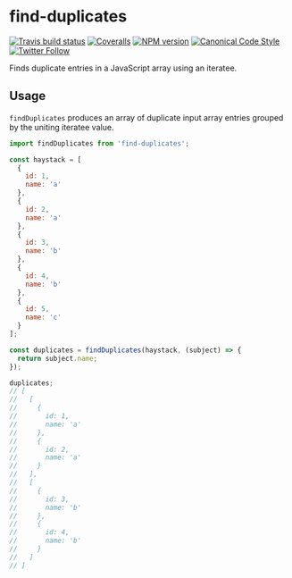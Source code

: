 # find-duplicates

[![Travis build status](http://img.shields.io/travis/gajus/find-duplicates/master.svg?style=flat-square)](https://travis-ci.org/gajus/find-duplicates)
[![Coveralls](https://img.shields.io/coveralls/gajus/find-duplicates.svg?style=flat-square)](https://coveralls.io/github/gajus/find-duplicates)
[![NPM version](http://img.shields.io/npm/v/find-duplicates.svg?style=flat-square)](https://www.npmjs.org/package/find-duplicates)
[![Canonical Code Style](https://img.shields.io/badge/code%20style-canonical-blue.svg?style=flat-square)](https://github.com/gajus/canonical)
[![Twitter Follow](https://img.shields.io/twitter/follow/kuizinas.svg?style=social&label=Follow)](https://twitter.com/kuizinas)

Finds duplicate entries in a JavaScript array using an iteratee.

## Usage

`findDuplicates` produces an array of duplicate input array entries grouped by the uniting iteratee value.

```js
import findDuplicates from 'find-duplicates';

const haystack = [
  {
    id: 1,
    name: 'a'
  },
  {
    id: 2,
    name: 'a'
  },
  {
    id: 3,
    name: 'b'
  },
  {
    id: 4,
    name: 'b'
  },
  {
    id: 5,
    name: 'c'
  }
];

const duplicates = findDuplicates(haystack, (subject) => {
  return subject.name;
});

duplicates;
// [
//   [
//     {
//       id: 1,
//       name: 'a'
//     },
//     {
//       id: 2,
//       name: 'a'
//     }
//   ],
//   [
//     {
//       id: 3,
//       name: 'b'
//     },
//     {
//       id: 4,
//       name: 'b'
//     }
//   ]
// ]

```
